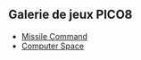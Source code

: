 ## Galerie de jeux PICO8


- [Missile Command](https://dwursteisen.github.io/pico8_galery/missile.html)
- [Computer Space](https://dwursteisen.github.io/pico8_galery/computer_space.html)

